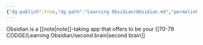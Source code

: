 ```yaml
---
{"dg-publish":true,"dg-path":"Learning Obsidian/Obsidian.md","permalink":"/learning-obsidian/obsidian/","noteIcon":"","created":"","updated":""}
---
```


Obsidian is a [[note\|note]]-taking app that offers to be your [[70-79 CODGE/Learning Obsidian/second brain\|second brain]] 